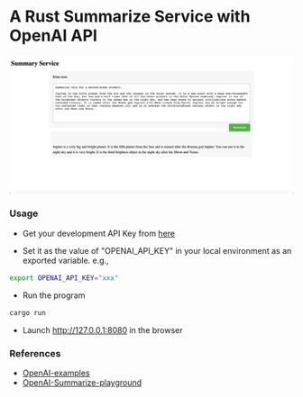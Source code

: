 # A Rust Summarize Service with OpenAI API 

![UI](summarize.png)

### Usage
- Get your development API Key from [here](https://platform.openai.com/account/api-keys)

- Set it as the value of "OPENAI_API_KEY" in your local environment as an exported variable. e.g.,
```bash
export OPENAI_API_KEY="xxx"
```

- Run the program
```bash
cargo run
```
- Launch http://127.0.0.1:8080 in the browser

### References
- [OpenAI-examples](https://platform.openai.com/examples)
- [OpenAI-Summarize-playground](https://platform.openai.com/playground/p/default-summarize?model=text-davinci-003)
